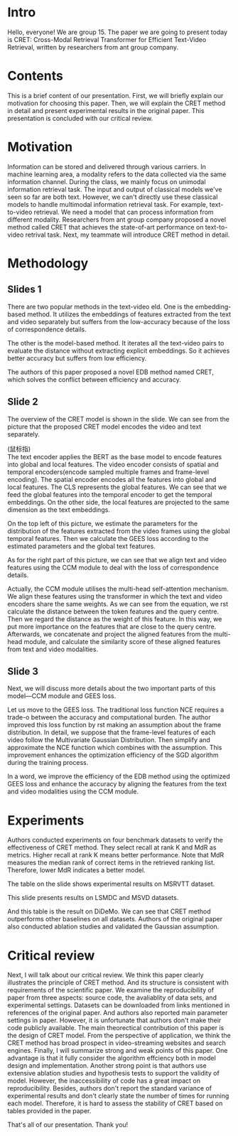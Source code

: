 # Intro
Hello, everyone! We are group 15. The paper we are going to present today is CRET: Cross-Modal Retrieval Transformer for Efficient Text-Video Retrieval, written by researchers from ant group company.

# Contents
This is a brief content of our presentation. First, we will briefly explain our motivation for choosing this paper. Then, we will explain the CRET method in detail and present experimental results in the original paper. This presentation is concluded with our critical review.

# Motivation
Information can be stored and delivered through various carriers. In machine learning area, a modality refers to the data collected via the same information channel. During the class, we mainly focus on unimodal information retrieval task. The input and output of classical models we've seen so far are both text. However, we can't directly use these classical models to handle multimodal information retrieval task. For example, text-to-video retrieval. We need a model that can process information from different modality. Researchers from ant group company proposed a novel method called CRET that achieves the state-of-art performance on text-to-video retrival task. Next, my teammate will introduce CRET method in detail.

# Methodology
## Slides 1
There are two popular methods in the text-video eld. One is the embedding-based method. It utilizes the embeddings of features extracted from the text and video separately but suffers from the low-accuracy because of the loss of correspondence details.

The other is the model-based method. It iterates all the text-video pairs to evaluate the distance without extracting explicit embeddings. So it achieves better accuracy but suffers from low efficiency.

The authors of this paper proposed a novel EDB method named CRET, which solves the conflict between efficiency and accuracy.

## Slide 2
The overview of the CRET model is shown in the slide. We can see from the picture that the proposed CRET model encodes the video and text separately. 

(鼠标指)\
The text encoder applies the BERT as the base model to encode features into global and local features. The video encoder consists of spatial and temporal encoders(encode sampled multiple frames and frame-level encoding). The spatial encoder encodes all the features into global and local features. The CLS represents the global features. We can see that we feed the global features into the temporal encoder to get the temporal embeddings. On the other side, the local features are projected to the same dimension as the text embeddings.

On the top left of this picture, we estimate the parameters for the distribution of the features extracted from the video frames using the global temporal features. Then we calculate the GEES loss according to the estimated parameters and the global text features.

As for the right part of this picture, we can see that we align text and video features using the CCM module to deal with the loss of correspondence details.

Actually, the CCM module utilises the multi-head self-attention mechanism. We align these features using the transformer in which the text and video encoders share the same weights. As we can see from the equation, we rst calculate the distance between the token features and the query centre. Then we regard the distance as the weight of this feature. In this way, we put more importance on the features that are close to the query centre. Afterwards, we concatenate and project the aligned features from the multi-head module, and calculate the similarity score of these aligned features from text and video modalities.

## Slide 3
Next, we will discuss more details about the two important parts of this model—CCM module and GEES loss.

Let us move to the GEES loss. The traditional loss function NCE requires a trade-o between the accuracy and computational burden. The author improved this loss function by rst making an assumption about the frame distribution. In detail, we suppose that the frame-level features of each video follow the Multivariate Gaussian Distribution. Then simplify and approximate the NCE function which combines with the assumption. This improvement enhances the optimization efficiency of the SGD algorithm during the training process.

In a word, we improve the efficiency of the EDB method using the optimized GEES loss and enhance the accuracy by aligning the features from the text and video modalities using the CCM module.

# Experiments
Authors conducted experiments on four benchmark datasets to verify the effectiveness of CRET method. They select recall at rank K and MdR as metrics. Higher recall at rank K means better performance. Note that MdR measures the median rank of correct items in the retrieved ranking list. Therefore, lower MdR indicates a better model.

The table on the slide shows experimental results on MSRVTT dataset.

This slide presents results on LSMDC and MSVD datasets.

And this table is the result on DiDeMo. We can see that CRET method outperforms other baselines on all datasets. Authors of the original paper also conducted ablation studies and validated the Gaussian assumption.

# Critical review
Next, I will talk about our critical review. We think this paper clearly illustrates the principle of CRET method. And its structure is consistent with requirements of the scientific paper. We examine the reproducibility of paper from three aspects: source code, the avaliablity of data sets, and experimental settings. Datasets can be downloaded from links mentioned in references of the original paper. And authors also reported main parameter settings in paper. However, it is unfortunate that authors don't make their code publicly available. The main theorectical contribution of this paper is the design of CRET model. From the perspective of application, we think the CRET method has broad prospect in video-streaming websites and search engines. Finally, I will summarize strong and weak points of this paper. One advantage is that it fully consider the algorithm effciency both in model design and implementation. Another strong point is that authors use extensive ablation studies and hypothesis tests to support the validity of model. However, the inaccessibility of code has a great impact on reproducibility. Besides, authors don't report the standard variance of experimental results and don't clearly state the number of times for running each model. Therefore, it is hard to assess the stability of CRET based on tables provided in the paper.

That's all of our presentation. Thank you!
